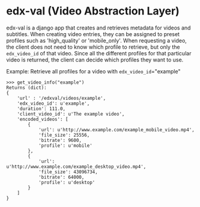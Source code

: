 edx-val (Video Abstraction Layer)
=================================

edx-val is a django app that creates and retrieves metadata for videos and subtitles. When creating video entries, they can be assigned to preset profiles such as 'high_quality' or 'mobile_only'. When requesting a video, the client does not need to know which profile to retrieve, but only the `edx_video_id` of that video. Since all the different profiles for that particular video is returned, the client can decide which profiles they want to use. 
 
Example:
Retrieve all profiles for a video with `edx_video_id`="example"
```
>>> get_video_info("example")
Returns (dict):
{
    'url' : '/edxval/videos/example',
    'edx_video_id': u'example',
    'duration': 111.0,
    'client_video_id': u'The example video',
    'encoded_videos': [
        {
            'url': u'http://www.example.com/example_mobile_video.mp4',
            'file_size': 25556,
            'bitrate': 9600,
            'profile': u'mobile'
        },
        {
            'url': u'http://www.example.com/example_desktop_video.mp4',
            'file_size': 43096734,
            'bitrate': 64000,
            'profile': u'desktop'
        }
    ]
}
```
 
